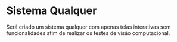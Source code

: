 # Sistema Qualquer
Será criado um sistema qualquer com apenas telas interativas sem funcionalidades afim de realizar os testes de visão computacional.
